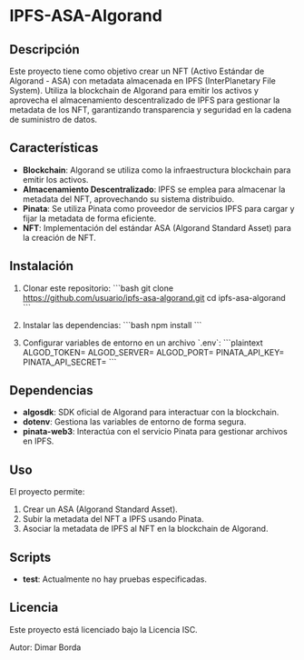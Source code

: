 
# IPFS-ASA-Algorand

## Descripción

Este proyecto tiene como objetivo crear un NFT (Activo Estándar de Algorand - ASA) con metadata almacenada en IPFS (InterPlanetary File System). Utiliza la blockchain de Algorand para emitir los activos y aprovecha el almacenamiento descentralizado de IPFS para gestionar la metadata de los NFT, garantizando transparencia y seguridad en la cadena de suministro de datos.

## Características

- **Blockchain**: Algorand se utiliza como la infraestructura blockchain para emitir los activos.
- **Almacenamiento Descentralizado**: IPFS se emplea para almacenar la metadata del NFT, aprovechando su sistema distribuido.
- **Pinata**: Se utiliza Pinata como proveedor de servicios IPFS para cargar y fijar la metadata de forma eficiente.
- **NFT**: Implementación del estándar ASA (Algorand Standard Asset) para la creación de NFT.

## Instalación

1. Clonar este repositorio:
   \`\`\`bash
   git clone https://github.com/usuario/ipfs-asa-algorand.git
   cd ipfs-asa-algorand
   \`\`\`

2. Instalar las dependencias:
   \`\`\`bash
   npm install
   \`\`\`

3. Configurar variables de entorno en un archivo \`.env\`:
   \`\`\`plaintext
   ALGOD_TOKEN=<algod-token>
   ALGOD_SERVER=<algod-server>
   ALGOD_PORT=<algod-port>
   PINATA_API_KEY=<pinata-api-key>
   PINATA_API_SECRET=<pinata-api-secret>
   \`\`\`

## Dependencias

- **algosdk**: SDK oficial de Algorand para interactuar con la blockchain.
- **dotenv**: Gestiona las variables de entorno de forma segura.
- **pinata-web3**: Interactúa con el servicio Pinata para gestionar archivos en IPFS.

## Uso

El proyecto permite:

1. Crear un ASA (Algorand Standard Asset).
2. Subir la metadata del NFT a IPFS usando Pinata.
3. Asociar la metadata de IPFS al NFT en la blockchain de Algorand.

## Scripts

- **test**: Actualmente no hay pruebas especificadas.

## Licencia

Este proyecto está licenciado bajo la Licencia ISC.

Autor: Dimar Borda